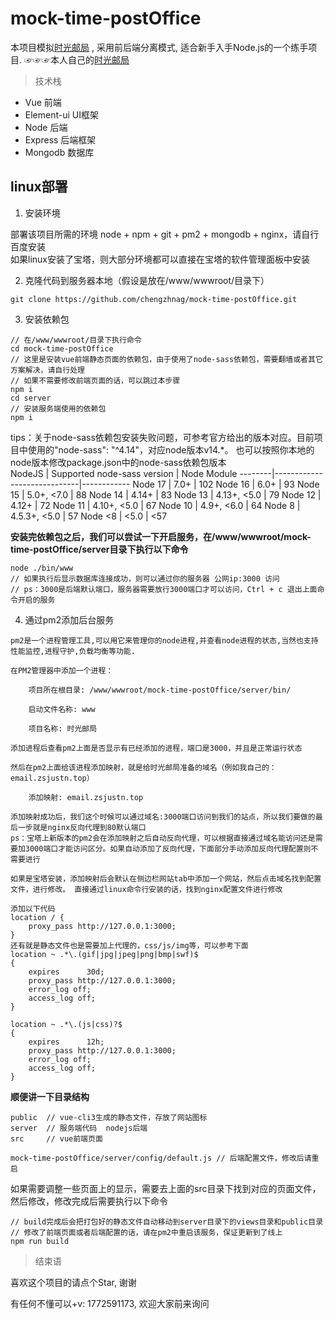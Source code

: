 # mock-time-postOffice

本项目模拟[时光邮局](https://www.hi2future.com/) , 采用前后端分离模式, 适合新手入手Node.js的一个练手项目. ☞☞☞本人自己的[时光邮局](http://email.zsjustn.top)

> 技术栈
- Vue 前端
- Element-ui UI框架
- Node 后端
- Express 后端框架
- Mongodb 数据库

## linux部署
1. 安装环境

部署该项目所需的环境 node + npm + git + pm2 + mongodb + nginx，请自行百度安装  
如果linux安装了宝塔，则大部分环境都可以直接在宝塔的软件管理面板中安装  

2. 克隆代码到服务器本地（假设是放在/www/wwwroot/目录下）
```
git clone https://github.com/chengzhnag/mock-time-postOffice.git
```

3. 安装依赖包
```
// 在/www/wwwroot/目录下执行命令
cd mock-time-postOffice
// 这里是安装vue前端静态页面的依赖包，由于使用了node-sass依赖包，需要翻墙或者其它方案解决，请自行处理
// 如果不需要修改前端页面的话，可以跳过本步骤
npm i
cd server
// 安装服务端使用的依赖包
npm i
```
tips：关于node-sass依赖包安装失败问题，可参考官方给出的版本对应。目前项目中使用的"node-sass": "^4.14"，对应node版本v14.*。
也可以按照你本地的node版本修改package.json中的node-sass依赖包版本  
NodeJS  | Supported node-sass version | Node Module
--------|-----------------------------|------------
Node 17 | 7.0+                        | 102
Node 16 | 6.0+                        | 93
Node 15 | 5.0+, <7.0                 | 88
Node 14 | 4.14+                       | 83
Node 13 | 4.13+, <5.0                 | 79
Node 12 | 4.12+                       | 72
Node 11 | 4.10+, <5.0                 | 67
Node 10 | 4.9+, <6.0                  | 64
Node 8  | 4.5.3+, <5.0                | 57
Node <8 | <5.0                        | <57

**安装完依赖包之后，我们可以尝试一下开启服务，在/www/wwwroot/mock-time-postOffice/server目录下执行以下命令**
```
node ./bin/www
// 如果执行后显示数据库连接成功，则可以通过你的服务器 公网ip:3000 访问
// ps：3000是后端默认端口，服务器需要放行3000端口才可以访问，Ctrl + c 退出上面命令开启的服务
```

4. 通过pm2添加后台服务

```
pm2是一个进程管理工具,可以用它来管理你的node进程,并查看node进程的状态,当然也支持性能监控,进程守护,负载均衡等功能.

在PM2管理器中添加一个进程：

	项目所在根目录: /www/wwwroot/mock-time-postOffice/server/bin/  

	启动文件名称: www

	项目名称: 时光邮局 

添加进程后查看pm2上面是否显示有已经添加的进程，端口是3000，并且是正常运行状态

然后在pm2上面给该进程添加映射，就是给时光邮局准备的域名（例如我自己的：email.zsjustn.top）

	添加映射: email.zsjustn.top

添加映射成功后，我们这个时候可以通过域名:3000端口访问到我们的站点，所以我们要做的最后一步就是nginx反向代理到80默认端口  
ps：宝塔上新版本的pm2会在添加映射之后自动反向代理，可以根据直接通过域名能访问还是需要加3000端口才能访问区分。如果自动添加了反向代理，下面部分手动添加反向代理配置则不需要进行

如果是宝塔安装，添加映射后会默认在侧边栏网站tab中添加一个网站，然后点击域名找到配置文件，进行修改。 直接通过linux命令行安装的话，找到nginx配置文件进行修改  

添加以下代码
location / {
	proxy_pass http://127.0.0.1:3000;
}
还有就是静态文件也是需要加上代理的，css/js/img等，可以参考下面
location ~ .*\.(gif|jpg|jpeg|png|bmp|swf)$
{
    expires      30d;
    proxy_pass http://127.0.0.1:3000;
    error_log off;
    access_log off;
}

location ~ .*\.(js|css)?$
{
    expires      12h;
    proxy_pass http://127.0.0.1:3000;
    error_log off;
    access_log off; 
}
```


**顺便讲一下目录结构**

```
public  // vue-cli3生成的静态文件，存放了网站图标
server  // 服务端代码  nodejs后端
src     // vue前端页面

mock-time-postOffice/server/config/default.js // 后端配置文件，修改后请重启
```
如果需要调整一些页面上的显示，需要去上面的src目录下找到对应的页面文件，然后修改，修改完成后需要执行以下命令
```
// build完成后会把打包好的静态文件自动移动到server目录下的views目录和public目录
// 修改了前端页面或者后端配置的话，请在pm2中重启该服务，保证更新到了线上
npm run build
```


> 结束语

喜欢这个项目的请点个Star, 谢谢

有任何不懂可以+v: 1772591173, 欢迎大家前来询问

